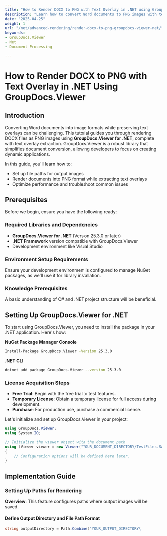 ```yaml
---
title: "How to Render DOCX to PNG with Text Overlay in .NET using GroupDocs.Viewer"
description: "Learn how to convert Word documents to PNG images with text overlays using GroupDocs.Viewer for .NET. This guide covers setup, rendering, and optimization."
date: "2025-04-25"
weight: 1
url: "/net/advanced-rendering/render-docx-to-png-groupdocs-viewer-net/"
keywords:
- GroupDocs.Viewer
- Net
- Document Processing

---
```



# How to Render DOCX to PNG with Text Overlay in .NET Using GroupDocs.Viewer

## Introduction

Converting Word documents into image formats while preserving text overlays can be challenging. This tutorial guides you through rendering DOCX files as PNG images using **GroupDocs.Viewer for .NET**, complete with text overlay extraction. GroupDocs.Viewer is a robust library that simplifies document conversion, allowing developers to focus on creating dynamic applications.

In this guide, you'll learn how to:
- Set up file paths for output images
- Render documents into PNG format while extracting text overlays
- Optimize performance and troubleshoot common issues

## Prerequisites
Before we begin, ensure you have the following ready:

### Required Libraries and Dependencies
- **GroupDocs.Viewer for .NET** (Version 25.3.0 or later)
- **.NET Framework** version compatible with GroupDocs.Viewer
- Development environment like Visual Studio

### Environment Setup Requirements
Ensure your development environment is configured to manage NuGet packages, as we'll use it for library installation.

### Knowledge Prerequisites
A basic understanding of C# and .NET project structure will be beneficial.

## Setting Up GroupDocs.Viewer for .NET
To start using GroupDocs.Viewer, you need to install the package in your .NET application. Here's how:

**NuGet Package Manager Console**
```bash
Install-Package GroupDocs.Viewer -Version 25.3.0
```

**\.NET CLI**
```bash
dotnet add package GroupDocs.Viewer --version 25.3.0
```

### License Acquisition Steps
- **Free Trial**: Begin with the free trial to test features.
- **Temporary License**: Obtain a temporary license for full access during development.
- **Purchase**: For production use, purchase a commercial license.

Let's initialize and set up GroupDocs.Viewer in your project:

```csharp
using GroupDocs.Viewer;
using System.IO;

// Initialize the viewer object with the document path
using (Viewer viewer = new Viewer("YOUR_DOCUMENT_DIRECTORY/TestFiles.SAMPLE_DOCX"))
{
    // Configuration options will be defined here later.
}
```

## Implementation Guide

### Setting Up Paths for Rendering
**Overview**: This feature configures paths where output images will be saved.

#### Define Output Directory and File Path Format
```csharp
string outputDirectory = Path.Combine("YOUR_OUTPUT_DIRECTORY\
